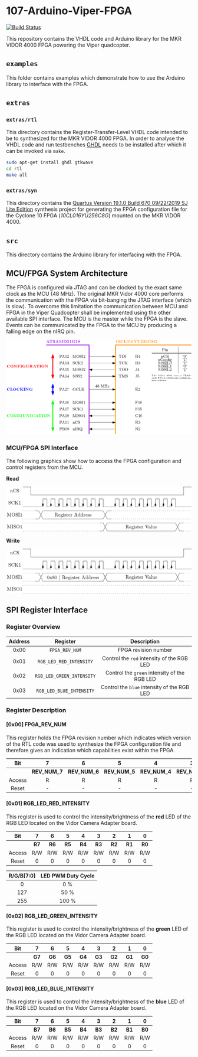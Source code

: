 107-Arduino-Viper-FPGA
======================
[![Build Status](https://travis-ci.org/107-systems/107-Arduino-Viper-FPGA.svg?branch=master)](https://travis-ci.org/107-systems/107-Arduino-Viper-FPGA)

This repository contains the VHDL code and Arduino library for the MKR VIDOR 4000 FPGA powering the Viper quadcopter.

## `examples`
This folder contains examples which demonstrate how to use the Arduino library to interface with the FPGA.

## `extras`
### `extras/rtl`
This directory contains the Register-Transfer-Level VHDL code intended to be to synthesized for the MKR VIDOR 4000 FPGA. In order to analyse the VHDL code and run testbenches [GHDL](http://ghdl.free.fr/) needs to be installed after which it can be invoked via `make`.
```bash
sudo apt-get install ghdl gtkwave
cd rtl
make all
```

### `extras/syn`
This directory contains the [Quartus Version 19.1.0 Build 670 09/22/2019 SJ Lite Edition](https://fpgasoftware.intel.com/?edition=lite) synthesis project for generating the FPGA configuration file for the Cyclone 10 FPGA (*10CL016YU256C8G*) mounted on the MKR VIDOR 4000.

## `src`
This directory contains the Arduino library for interfacing with the FPGA.

## MCU/FPGA System Architecture
The FPGA is configured via JTAG and can be clocked by the exact same clock as the MCU (48 MHz). The original MKR Vidor 4000 core performs the communication with the FPGA via bit-banging the JTAG interface (which is slow). To overcome this limitation the communication between MCU and FPGA in the Viper Quadcopter shall be implemented using the other available SPI interface. The MCU is the master while the FPGA is the slave. Events can be communicated by the FPGA to the MCU by producing a falling edge on the nIRQ pin.

![MKR Vidor 4000 System Architecture](extras/img/mkr-vidor-systems-architecture.png)

### MCU/FPGA SPI Interface
The following graphics show how to access the FPGA configuration and control registers from the MCU.

**Read**

![FPGA SPI Read](extras/img/fpga-spi-read.png)

**Write**

![FPGA SPI Read](extras/img/fpga-spi-write.png)

## SPI Register Interface
### Register Overview

| Address | Register                  | Description                                  |
|:-------:|:-------------------------:|:--------------------------------------------:|
| 0x00    | `FPGA_REV_NUM`            | FPGA revision number                         |
| 0x01    | `RGB_LED_RED_INTENSITY`   | Control the `red` intensity of the RGB LED   |
| 0x02    | `RGB_LED_GREEN_INTENSITY` | Control the `green` intensity of the RGB LED |
| 0x03    | `RGB_LED_BLUE_INTENSITY`  | Control the `blue` intensity of the RGB LED  |

### Register Description
#### [0x00] FPGA_REV_NUM
This register holds the FPGA revision number which indicates which version of the RTL code was used to synthesize the FPGA configuration file and therefore gives an indication which capabilities exist within the FPGA.

| Bit   | 7              | 6              | 5              | 4              | 3              | 2              | 1              | 0              |
|:-----:|:--------------:|:--------------:|:--------------:|:--------------:|:--------------:|:--------------:|:--------------:|:--------------:|
|       | **REV_NUM_7**  | **REV_NUM_6**  | **REV_NUM_5**  | **REV_NUM_4**  | **REV_NUM_3**  | **REV_NUM_2**  | **REV_NUM_1**  | **REV_NUM_0**  |
|Access | R              | R              | R              | R              | R              | R              | R              | R              |
|Reset  | -              | -              | -              | -              | -              | -              | -              | -              |

#### [0x01] RGB_LED_RED_INTENSITY
This register is used to control the intensity/brightness of the **red** LED of the RGB LED located on the Vidor Camera Adapter board.

| Bit   | 7       | 6       | 5       | 4       | 3       | 2       | 1       | 0       |
|:-----:|:-------:|:-------:|:-------:|:-------:|:-------:|:-------:|:-------:|:-------:|
|       | **R7**  | **R6**  | **R5**  | **R4**  | **R3**  | **R2**  | **R1**  | **R0**  |
|Access | R/W     | R/W     | R/W     | R/W     | R/W     | R/W     | R/W     | R/W     |
|Reset  | 0       | 0       | 0       | 0       | 0       | 0       | 0       | 0       |

| R/G/B[7:0] | LED PWM Duty Cycle |
|:----------:|:------------------:|
| 0          | 0 %                |
| 127        | 50 %               |
| 255        | 100 %              |

#### [0x02] RGB_LED_GREEN_INTENSITY
This register is used to control the intensity/brightness of the **green** LED of the RGB LED located on the Vidor Camera Adapter board.

| Bit   | 7       | 6       | 5       | 4       | 3       | 2       | 1       | 0       |
|:-----:|:-------:|:-------:|:-------:|:-------:|:-------:|:-------:|:-------:|:-------:|
|       | **G7**  | **G6**  | **G5**  | **G4**  | **G3**  | **G2**  | **G1**  | **G0**  |
|Access | R/W     | R/W     | R/W     | R/W     | R/W     | R/W     | R/W     | R/W     |
|Reset  | 0       | 0       | 0       | 0       | 0       | 0       | 0       | 0       |

#### [0x03] RGB_LED_BLUE_INTENSITY
This register is used to control the intensity/brightness of the **blue** LED of the RGB LED located on the Vidor Camera Adapter board.

| Bit   | 7       | 6       | 5       | 4       | 3       | 2       | 1       | 0       |
|:-----:|:-------:|:-------:|:-------:|:-------:|:-------:|:-------:|:-------:|:-------:|
|       | **B7**  | **B6**  | **B5**  | **B4**  | **B3**  | **B2**  | **B1**  | **B0**  |
|Access | R/W     | R/W     | R/W     | R/W     | R/W     | R/W     | R/W     | R/W     |
|Reset  | 0       | 0       | 0       | 0       | 0       | 0       | 0       | 0       |
